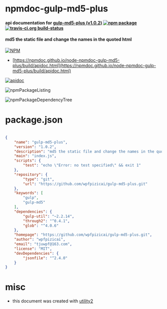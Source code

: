 # npmdoc-gulp-md5-plus

#### api documentation for  [gulp-md5-plus (v1.0.2)](https://github.com/wpfpizicai/gulp-md5-plus.git)  [![npm package](https://img.shields.io/npm/v/npmdoc-gulp-md5-plus.svg?style=flat-square)](https://www.npmjs.org/package/npmdoc-gulp-md5-plus) [![travis-ci.org build-status](https://api.travis-ci.org/npmdoc/node-npmdoc-gulp-md5-plus.svg)](https://travis-ci.org/npmdoc/node-npmdoc-gulp-md5-plus)

#### md5 the static file and change the names in the quoted html

[![NPM](https://nodei.co/npm/gulp-md5-plus.png?downloads=true&downloadRank=true&stars=true)](https://www.npmjs.com/package/gulp-md5-plus)

- [https://npmdoc.github.io/node-npmdoc-gulp-md5-plus/build/apidoc.html](https://npmdoc.github.io/node-npmdoc-gulp-md5-plus/build/apidoc.html)

[![apidoc](https://npmdoc.github.io/node-npmdoc-gulp-md5-plus/build/screenCapture.buildCi.browser.%252Ftmp%252Fbuild%252Fapidoc.html.png)](https://npmdoc.github.io/node-npmdoc-gulp-md5-plus/build/apidoc.html)

![npmPackageListing](https://npmdoc.github.io/node-npmdoc-gulp-md5-plus/build/screenCapture.npmPackageListing.svg)

![npmPackageDependencyTree](https://npmdoc.github.io/node-npmdoc-gulp-md5-plus/build/screenCapture.npmPackageDependencyTree.svg)



# package.json

```json

{
    "name": "gulp-md5-plus",
    "version": "1.0.2",
    "description": "md5 the static file and change the names in the quoted html ",
    "main": "index.js",
    "scripts": {
        "test": "echo \"Error: no test specified\" && exit 1"
    },
    "repository": {
        "type": "git",
        "url": "https://github.com/wpfpizicai/gulp-md5-plus.git"
    },
    "keywords": [
        "gulp",
        "gulp-md5"
    ],
    "dependencies": {
        "gulp-util": "~2.2.14",
        "through2": "^0.4.1",
        "glob": "^4.0.6"
    },
    "homepage": "https://github.com/wpfpizicai/gulp-md5-plus.git",
    "author": "wpfpizicai",
    "email": "tjuwpf@163.com",
    "license": "MIT",
    "devDependencies": {
        "jsonfile": "^2.4.0"
    }
}
```



# misc
- this document was created with [utility2](https://github.com/kaizhu256/node-utility2)
